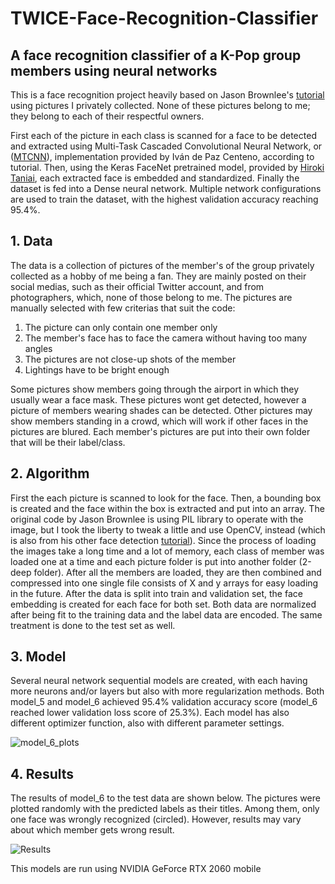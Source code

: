# TWICE-Face-Recognition-Classifier
## A face recognition classifier of a K-Pop group members using neural networks

This is a face recognition project heavily based on Jason Brownlee's [tutorial](https://machinelearningmastery.com/how-to-develop-a-face-recognition-system-using-facenet-in-keras-and-an-svm-classifier/) using pictures I privately collected. None of these pictures belong to me; they belong to each of their respectful owners. 

First each of the picture in each class is scanned for a face to be detected and extracted using Multi-Task Cascaded Convolutional Neural Network, or ([MTCNN](https://github.com/ipazc/mtcnn)), implementation provided by Iván de Paz Centeno, according to tutorial. Then, using the Keras FaceNet pretrained model, provided by [Hiroki Taniai](https://github.com/nyoki-mtl/keras-facenet), each extracted face is embedded and standardized. Finally the dataset is fed into a Dense neural network. Multiple network configurations are used to train the dataset, with the highest validation accuracy reaching 95.4%.

## 1. Data 

The data is a collection of pictures of the member's of the group privately collected as a hobby of me being a fan. They are mainly posted on their social medias, such as their official Twitter account, and from photographers, which, none of those belong to me. The pictures are manually selected with few criterias that suit the code:
  1. The picture can only contain one member only
  2. The member's face has to face the camera without having too many angles
  3. The pictures are not close-up shots of the member
  4. Lightings have to be bright enough

Some pictures show members going through the airport in which they usually wear a face mask. These pictures wont get detected, however a picture of members wearing shades can be detected. Other pictures may show members standing in a crowd, which will work if other faces in the pictures are blured. Each member's pictures are put into their own folder that will be their label/class.

## 2. Algorithm

First the each picture is scanned to look for the face. Then, a bounding box is created and the face within the box is extracted and put into an array. The original code by Jason Brownlee is using PIL library to operate with the image, but I took the liberty to tweak a little and use OpenCV, instead (which is also from his other face detection [tutorial](https://machinelearningmastery.com/how-to-perform-face-detection-with-classical-and-deep-learning-methods-in-python-with-keras/)). Since the process of loading the images take a long time and a lot of memory, each class of member was loaded one at a time and each picture folder is put into another folder (2-deep folder). After all the members are loaded, they are then combined and compressed into one single file consists of X and y arrays for easy loading in the future. After the data is split into train and validation set, the face embedding is created for each face for both set. Both data are normalized after being fit to the training data and the label data are encoded. The same treatment is done to the test set as well.

## 3. Model

Several neural network sequential models are created, with each having more neurons and/or layers but also with more regularization methods. Both model_5 and model_6 achieved 95.4% validation accuracy score (model_6 reached lower validation loss score of 25.3%). Each model has also different optimizer function, also with different parameter settings.

![model_6_plots](https://user-images.githubusercontent.com/58354284/144190281-a2abfe16-4f0f-411b-acee-1d8d6dd177ca.png)

## 4. Results

The results of model_6 to the test data are shown below. The pictures were plotted randomly with the predicted labels as their titles. Among them, only one face was wrongly recognized (circled). However, results may vary about which member gets wrong result.

![Results](https://user-images.githubusercontent.com/58354284/144177606-203f9ebb-c9ee-4345-a42e-0ac96071f35a.png)



This models are run using NVIDIA GeForce RTX 2060 mobile

